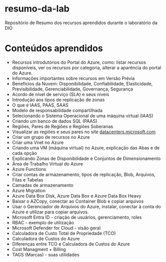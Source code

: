 # resumo-da-lab
Repositório de Resumo dos recursos aprendidos durante o laboratório da DIO

# Conteúdos aprendidos
* Recursos introdutórios do Portal do Azure, como: listar recursos disponíveis, ver os recursos por categoria, alterar a aparência do portal do Azure.
* Informações importantes sobre recursos em Versão Prévia
* Benefícios da Nuvem: Disponibilidade, Confiabilidade, Elasticidade, Previsibilidade, Gerenciabilidade, Governança, Segurança
* Acordo de nível de serviço (SLA) e seus níveis
* Introdução aos tipos de replicação de zonas
* O que é IAAS, PAAS, SAAS
* Modelo de responsabilidade compartilhada
* Selecionando o Sistema Operacional de uma máquina virtual (IAAS)
* Criando um banco de dados SQL (PAAS)
* Regiões, Pares de Regiões e Regiões Soberanas
* Visualizar as regiões e seus pares no site [datacenters.microsoft.com](https://datacenters.microsoft.com)
* Criar um grupo de recursos no Azure
* Criar uma Vnet no Azure
* Criando uma VM (máquina virtual) no Azure, explicação das Abas e de cada opção
* Explicando Zonas de Disponibilidade e Conjuntos de Dimensionamento
* Área de Trabalho Virtual do Azure
* Azure Functions
* Criar contas de armazenamento, tipos de replicação, Blob, Arquivos, Filas e Tabelas
* Camadas de armazenamento
* Azure Migration
* Azure Data Box Disk, Azure Data Box e Azure Data Box Heavy
* Baixar o AZCopy, conectar ao Container Blob e copiar arquivos
* Usar o Gerenciador de Arquivos do Azure, instalar, conectar à conta do Azure e utilizar para copiar arquivos.
* Microsoft Entra ID - criação de usuários, gerenciamento, roles
* RBAC - exemplo de utilização
* Microsoft Defender for Cloud - visão geral
* Calculadora de Custo Total de Propriedade (TCO)
* Calculadora de Custos do Azure
* Diferenças entre TCO e Calculadora de Custos do Azure
* Cost Managment + Billing
* TAGS (Marcas) - suas utilidades
